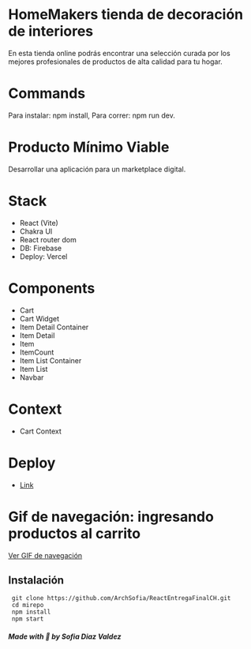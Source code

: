 # HomeMakers tienda de decoración de interiores

En esta tienda online podrás encontrar una selección curada por los mejores profesionales de productos de alta calidad para tu hogar.

# Commands

Para instalar: npm install, Para correr: npm run dev.

# Producto Mínimo Viable

Desarrollar una aplicación para un marketplace digital.

# Stack

- React (Vite)
- Chakra UI
- React router dom
- DB: Firebase
- Deploy: Vercel

# Components

- Cart
- Cart Widget
- Item Detail Container
- Item Detail
- Item
- ItemCount
- Item List Container
- Item List
- Navbar

# Context

- Cart Context

# Deploy

- [Link](https://pre-entrega1-louv-archsofia.vercel.app/)

# Gif de navegación: ingresando productos al carrito

[Ver GIF de navegación](https://drive.google.com/file/d/1wRZCaIN6JyAai-2rQEtqCo17sN4xd2e6/view)

## Instalación

```
 git clone https://github.com/ArchSofia/ReactEntregaFinalCH.git
 cd mirepo
 npm install
 npm start
```

##### Made with :purple_heart: by Sofia Diaz Valdez
